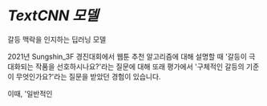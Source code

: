 # *TextCNN 모델*
갈등 맥락을 인지하는 딥러닝 모델

2021년 Sungshin_3F 경진대회에서 웹툰 추천 알고리즘에 대해 설명할 때
'갈등이 극대화되는 작품을 선호하시나요?'라는 질문에 대해 또래 평가에서 
'구체적인 갈등의 기준이 무엇인가요?'라는 질문을 받았던 경험이 있습니다.

이때, '일반적인 
